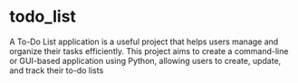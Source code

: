 # todo_list
A To-Do List application is a useful project that helps users manage
and organize their tasks efficiently. This project aims to create a
command-line or GUI-based application using Python, 
allowing users to create, update, and track their to-do lists
